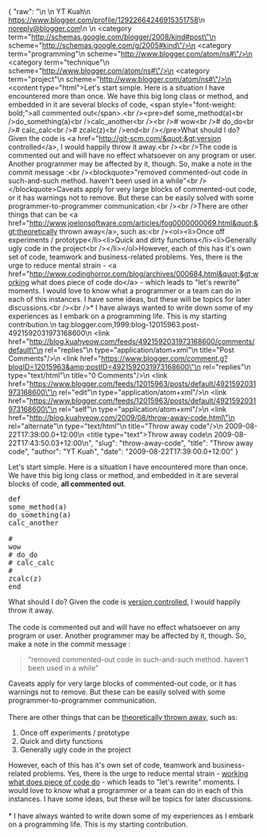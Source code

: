 {
  "raw": "<entry>\n  <author>\n    <name>YT Kuah</name>\n    <uri>https://www.blogger.com/profile/12922664246915351758</uri>\n    <email>noreply@blogger.com</email>\n  </author>\n  <category term=\"http://schemas.google.com/blogger/2008/kind#post\"\n    scheme=\"http://schemas.google.com/g/2005#kind\"/>\n  <category term=\"programming\"\n    scheme=\"http://www.blogger.com/atom/ns#\"/>\n  <category term=\"technique\"\n    scheme=\"http://www.blogger.com/atom/ns#\"/>\n  <category term=\"project\"\n    scheme=\"http://www.blogger.com/atom/ns#\"/>\n  <content type=\"html\">Let's start simple. Here is a situation I have encountered more than once. We have this big long class or method, and embedded in it are several blocks of code, &lt;span style=&quot;font-weight: bold;&quot;&gt;all commented out&lt;/span&gt;.&lt;br /&gt;&lt;pre&gt;def some_method(a)&lt;br /&gt;do_something(a)&lt;br /&gt;calc_another&lt;br /&gt;&lt;br /&gt;# wow&lt;br /&gt;# do_do&lt;br /&gt;# calc_calc&lt;br /&gt;# zcalc(z)&lt;br /&gt;end&lt;br /&gt;&lt;/pre&gt;What should I do? Given the code is &lt;a href=&quot;http://git-scm.com/&quot;&gt;version controlled&lt;/a&gt;, I would happily throw it away.&lt;br /&gt;&lt;br /&gt;The code is commented out and will have no effect whatsoever on any program or user. Another programmer may be affected by it, though. So, make a note in the commit message :&lt;br /&gt;&lt;blockquote&gt;&quot;removed commented-out code in such-and-such method. haven't been used in a while&quot;&lt;br /&gt;&lt;/blockquote&gt;Caveats apply for very large blocks of commented-out code, or it has warnings not to remove. But these can be easily solved with some programmer-to-programmer communication.&lt;br /&gt;&lt;br /&gt;There are other things that can be &lt;a href=&quot;http://www.joelonsoftware.com/articles/fog0000000069.html&quot;&gt;theoretically thrown away&lt;/a&gt;, such as:&lt;br /&gt;&lt;ol&gt;&lt;li&gt;Once off experiments / prototype&lt;/li&gt;&lt;li&gt;Quick and dirty functions&lt;/li&gt;&lt;li&gt;Generally ugly code in the project&lt;br /&gt;&lt;/li&gt;&lt;/ol&gt;However, each of this has it's own set of code, teamwork and business-related problems. Yes, there is the urge to reduce mental strain - &lt;a href=&quot;http://www.codinghorror.com/blog/archives/000684.html&quot;&gt;working what does piece of code do&lt;/a&gt; - which leads to &quot;let's rewrite&quot; moments. I would love to know what a programmer or a team can do in each of this instances. I have some ideas, but these will be topics for later discussions.&lt;br /&gt;&lt;br /&gt;* I have always wanted to write down some of my experiences as I embark on a programming life. This is my starting contribution.</content>\n  <id>tag:blogger.com,1999:blog-12015963.post-4921592031973168600</id>\n  <link href=\"http://blog.kuahyeow.com/feeds/4921592031973168600/comments/default\"\n    rel=\"replies\"\n    type=\"application/atom+xml\"\n    title=\"Post Comments\"/>\n  <link href=\"https://www.blogger.com/comment.g?blogID=12015963&amp;postID=4921592031973168600\"\n    rel=\"replies\"\n    type=\"text/html\"\n    title=\"0 Comments\"/>\n  <link href=\"https://www.blogger.com/feeds/12015963/posts/default/4921592031973168600\"\n    rel=\"edit\"\n    type=\"application/atom+xml\"/>\n  <link href=\"https://www.blogger.com/feeds/12015963/posts/default/4921592031973168600\"\n    rel=\"self\"\n    type=\"application/atom+xml\"/>\n  <link href=\"http://blog.kuahyeow.com/2009/08/throw-away-code.html\"\n    rel=\"alternate\"\n    type=\"text/html\"\n    title=\"Throw away code\"/>\n  <published>2009-08-22T17:39:00.0+12:00</published>\n  <title type=\"text\">Throw away code</title>\n  <updated>2009-08-22T17:43:50.03+12:00</updated>\n</entry>",
  "slug": "throw-away-code",
  "title": "Throw away code",
  "author": "YT Kuah",
  "date": "2009-08-22T17:39:00.0+12:00"
}

Let's start simple. Here is a situation I have encountered more than once. We have this big long class or method, and embedded in it are several blocks of code, <span style="font-weight: bold;">all commented out</span>.<br /><pre>def some_method(a)<br />do_something(a)<br />calc_another<br /><br /># wow<br /># do_do<br /># calc_calc<br /># zcalc(z)<br />end<br /></pre>What should I do? Given the code is <a href="http://git-scm.com/">version controlled</a>, I would happily throw it away.<br /><br />The code is commented out and will have no effect whatsoever on any program or user. Another programmer may be affected by it, though. So, make a note in the commit message :<br /><blockquote>"removed commented-out code in such-and-such method. haven't been used in a while"<br /></blockquote>Caveats apply for very large blocks of commented-out code, or it has warnings not to remove. But these can be easily solved with some programmer-to-programmer communication.<br /><br />There are other things that can be <a href="http://www.joelonsoftware.com/articles/fog0000000069.html">theoretically thrown away</a>, such as:<br /><ol><li>Once off experiments / prototype</li><li>Quick and dirty functions</li><li>Generally ugly code in the project<br /></li></ol>However, each of this has it's own set of code, teamwork and business-related problems. Yes, there is the urge to reduce mental strain - <a href="http://www.codinghorror.com/blog/archives/000684.html">working what does piece of code do</a> - which leads to "let's rewrite" moments. I would love to know what a programmer or a team can do in each of this instances. I have some ideas, but these will be topics for later discussions.<br /><br />* I have always wanted to write down some of my experiences as I embark on a programming life. This is my starting contribution.
